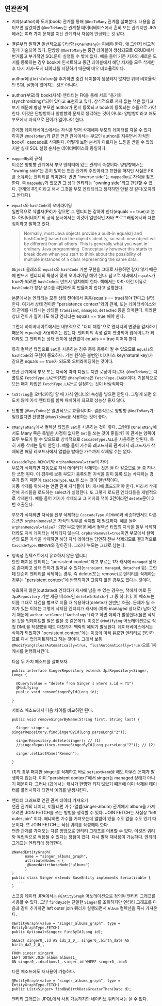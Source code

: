 ## 연관관계

- 저자(author)와 도서(book) 관계를 통해 `@OneToMany` 관계를 살펴본다. 내용을 읽어보면 알겠지만 `@OneToMany`는 관계형 데이터베이스에서 흔히 보는 관계지만 JPA에서는 여러 가지 문제를 지닌 관계라서 처음에 언급되는 것 같다.

- 결론부터 말하면 일반적으로 단방향 `@OneToMany`는 피해야 한다. 왜 그런지 비교적 길게 기술되어 있다. 단방향 `@OneToMany`는 중간 테이블이 생성되므로 CRUD에서 번거롭고 부가적인 SQL문이 실행될 수 밖에 없다. 예를 들어 기존 저자의 새로운 도서를 등록하는 경우 book에 인서트하고 중간 테이블에서 해당 저자를 모두 삭제한 후 다시 저자-도서 데이터를 저장하기 때문에 매우 비효율적이다.

   author에 `@JoinColumn`을 추가하면 중간 테이블이 생성되지 않지만 위의 비효율적인 SQL 실행이 없어지는 것은 아니다.

- author(부모)와 book(자식) 엔티티는 FK를 통해 서로 "동기화(synchronizing)"되어 있다고 표현하고 있다. 상식적으로 저자 없는 책은 없다고 보기 때문에 항상 부모인 author가 먼저 등록되고 book이 등록되는 흐름으로 가야 한다. 이것은 단뱡향이나 양방향의 문제로 생각하는 것이 아니라 양방향이라고 해도 부모에서 자식으로 전이가 일어나야 한다.

  관계형 데이터베이스에서는 자식을 먼저 삭제해야 부모의 데이터를 지울 수 있다. 하지만 `@OneToMany`와 같은 연관 관계에서는 부모인 author를 지우면서 자식인 book이 cascade로 삭제된다. 어떻게 보면 순서가 다르다는 느낌을 받을 수 있겠지만 실제 SQL 실행 순서는 데이터베이스와 동일하다.

- `mappedBy`의 규칙  
이것은 양방향 관계에서 부모 엔티티에 있는 관계의 속성이다. 양방향에서는 "owning side"는 흔히 말하는 연관 관계의 주인이라고 표현을 하지만 사실은 FK를 소유하는 엔티티를 의미한다. 반면 "inverse side"는 `mappedBy`로 자식을 참조한다. 즉 `mappedBy`가 있으면 그 상대 엔티티는 "owning side"라고 판단할 수 있다. 관계의 주인이라고 해서 그것을 부모 엔티티라고 생각하면 안될 것 같다(오히려 그 반대다).

- `equals`와 `hashCode`의 오버라이딩  
일반적으로 식별자(PK)가 같으면 그 엔티티는 같아야 한다(equals == true)고 본다. 하이버네이트의 공식 문서에서는 이것이 일반적인 자바 프로그래밍에서와 다른 점이라고 말하고 있다. 

  > Normally, most Java objects provide a built-in equals() and hashCode() based on the object’s identity, so each new object will be different from all others. This is generally what you want in ordinary Java programming. Conceptually however this starts to break down when you start to think about the possibility of multiple instances of a class representing the same data.

  `Object` 클래스의 `equals`와 `hashCode` 기본 구현을 그대로 사용하면 같지 않기 때문에 반드시 엔티티의 특성에 맞게 오버라이딩 해야 한다. 참고로 자바에서 `equals`가 true가 되려면 `hashCode`도 반드시 일치해야 한다. 책에서는 아마 이런 이유로 `hashCode`가 항상 상수를 리턴하도록 만들어야 한다고 설명한다.
  
  본문에서는 엔티티는 모든 상태 전이에서 동등(equals == true)해야 한다고 설명한다. 여기서 상태 전이란 "persistence context"와의 관계, 또는 데이터베이스와의 관계를 나타내는 상태들 `transient`, `managed`, `detached` 등을 의미한다. 이러한 상태 전이가 일어나도 해당 엔티티는 equals == true 해야 한다.

  그런데 하이버네이트에서는 내부적으로 "더티 체킹"으로 엔티티의 변경을 감지하기 때문에 equals를 사용하지는 않는다. 엔티티의 속성 값이 변경되어 업데이트가 되더라도 그 엔티티는 상태 전이에 상관없이 equals == true 이어야 한다.

  특히 컬렉션 타입으로 `Set`을 사용하는 경우 중복 등록이 될 수 있으므로 `equals`와 `hashCode`의 구현이 중요하다. 기본 원칙은 불변인 비지니스 key(natural key)가 같으면 equals == true가 되도록 오버라이딩하는 것이다. 

- 연관 관계에서 부모 또는 자식에 따라 디폴트 지연 로딩이 다르다. `@OneToMany`는 디폴트로 `FetchType.LAZY`이지만 `@ManyToOne`은 `FetchType.EAGER`이다. 기본적으로 모든 패치 타입은 `FetchType.LAZY`로 설정하는 것이 바람직하다.

- `toString`을 오버라이딩 할 때 자식 엔티티의 속성을 넣으면 안된다. 그렇게 되면 의도치 않게 자식 엔티티를 함께 패치하게 되므로 성능상 좋지 않다.

- 단방향 `@ManyToOne`은 일반적으로 효율적이다. 결론적으로 양방향 `@OneToMany`가 필요없다면 단방향 `@ManyToOne`을 사용하는 것이 좋다.

- `@ManyToMany`에서 컬렉션 타입은 `Set`을 사용하는 것이 좋다. 그런데 `@OneToMany`에서도 Many 쪽은 특별한 사정이 없다면 `Set`을 쓰는 것이 좋을까? 
  이 관계는 양쪽이 모두 부모가 될 수 있으므로 상식적으로 `CascadeType.ALL`을 사용하면 안된다. 특히 자동 삭제는 말이 안된다. 예를 들어 가수와 레코드사의 관계에서 레코드사가 삭제되면 해당 레코드사에서 앨범을 발매한 가수까지 삭제될 수는 없다.

- `CascadeType.REMOVE`와 `orphanRemoval=true`의 차이  
부모가 삭제되면 자동으로 자식 데이터가 삭제되는 것은 둘 다 같으므로 둘 중 하나만 쓰면 된다. 이 경우에 보통 부모가 등록되면 자식을 같이 등록 또는 삭제하는 경우가 많기 때문에 `CascadeType.ALL`을 쓰는 것이 일반적이다.  
  자동 삭제를 위해서는 연관 관계 자식들이 1차 캐시에 로드되어야 한다. 따라서 삭제 전에 자식들을 로드하는 select가 실행된다. 또 그렇게 로드된 엔티티들을 개별적으로 삭제한다. 예를 들어 저자가 삭제되고 그 저자의 책이 3건이라면 `delete`문이 3번 호출된다.
  
  부모가 삭제되면 자식을 전부 삭제하는 `CascadeType.REMOVE`와 비슷하면서도 다른 옵션인 `orphanRemoval`은 자식의 일부를 삭제할 때 필요하다. 예를 들어 `orphanRemoval=false`가 되면 부모 엔티티에서 컬렉션 타입의 자식을 일부 삭제하더라도 자식 데이터는 삭제되지 않는다. `orphanRemoval=true`이면 부모에서 컬렉션의 모든 자식을 삭제하면 해당 자식 데이터는 당연히 전부 삭제되므로 결과적으로 `CascadeType.REMOVE`와 같아진다. 그러나 부모는 그대로 남는다.

- 영속성 컨텍스트에서 유효하지 않은 엔티티  
한번 패치된 엔티티는 "persistent context"라고 부르는 1차 캐시에 `managed` 상태로 존재하고 상태 전이가 일어날 수 있다(`transient`, `managed`, `detached` 등). 그런데 단순히 엔티티를 삭제하는 경우, 즉 delete(또는 remove)로 엔티티를 삭제하는 경우는 "persistent context"에 반영되지만 그렇지 않은 경우도 있다는 것이다. 

  유효하지 않은(outdated) 엔티티가 캐시에 남을 수 있는 경우는, 책에서 예로 든 `JpaRepository` 기본 제공 메소드인 `deleteInBatch`가 그 중 하나다. 이 메소드는 이름 그대로 다건을 벌크로 지울 때 유용하다(delete가 한번만 호출). 문제가 될 소지가 있는 이유는 그렇게 삭제된 엔티티가 캐시에 (아마 managed 상태로) 남아 있기 때문에 `author.setGenre("Anthology")`라고 하면 예외가 발생한다(물론 삭제된 것을 업데이트할 일은 없을 것 같은데?). 이것은 `@Modifying` 어노테이션으로 직접 DML을 작성했을 때도 마찬가지 맥락의 예외가 발생한다. 데이터베이스에서는 삭제가 되었지만 "persistent context"에는 이것이 아직 유효한 엔티티로 판단하므로 다시 업데이트하려고 하는 것이다. 그래서 보통 `@Modifying(clearAutomatically=true, flushAutomatically=true)`으로 1차 캐시를 현행화시킨다.
   
   다음 두 가지 메소드를 살펴보자.
   ```
   public interface SingerRepository extends JpaRepository<Singer, Long> {

     @Query(value = "delete from Singer s where s.id = ?1")
     @Modifying
     public void removeSingerById(Long id);
	
   }
   ```
   서비스 메소드에서 다음 차이를 비교하면 된다.
   ```
   public void removeSingerByName(String first, String last) {
     
     Singer singer = singerRepository.findSingerById(Long.parseLong("2"));		
     
     singerRepository.delete(singer); // (1)
     //singerRepository.removeSingerById(Long.parseLong("2")); // (2)
		
     singer.setLastName("Rennon");
		
  }
   ```
   (1)의 경우 패치한 singer를 삭제하고 바로 `setLastName`을 해도 아무런 문제가 발생하지 않는다. 이미 "persistent context"에서 singer는 managed 상태가 아니기 때문이다. 그러나 (2)에서는 캐시가 현행화 되지 않았기 때문에 이미 삭제된 데이터를 플러시하게 되면서 예외를 발생시킨다. 


- 엔티티 그래프로 연관 관계 데이터 가져오기  
연관 관계의 데이터, 이를테면 가수-앨범(singer-album) 관계에서 album을 가져오려면 JOIN FETCH를 쓰는 방법을 생각할 수 있다. JOIN FETCH는 사실상 "left outer join" 이다. 왜냐하면 가수를 가져오는데 앨범이 있을 수도 없을 수도 있기 때문이다. 또 JOIN FETCH는 직접 쿼리를 작성해야 한다.  
  연관 관계를 가져오는 다른 방법으로 엔티티 그래프를 이용할 수 있다. 이것은 쿼리와 독립적으로 적용될 수 있다는 장점이 있다. 다시 말해 재사용이 가능하다. 엔티티 그래프는 엔티티에 정의한다.

  ```
  @NamedEntityGraph(
		name = "singer_albums_graph",
		attributeNodes = {
         @NamedAttributeNode("albums")
		}
  )
  public class Singer extends BaseEntity implements Serializable {
     ...
  }
  ```

  스프링 데이터 JPA에서는 `@EntityGraph` 어노테이션으로 정의된 엔티티 그래프를 사용할 수 있다. 그냥 `findById`는 단일한 `Singer`를 조회하지만 엔티티 그래프를 다음과 같이 추가하면 left outer join 쿼리가 실행되면서 `Album` 컬렉션을 즉시 가져온다. 

  ```
  @EntityGraph(value = "singer_albums_graph", type = EntityGraphType.FETCH)
  public Optional<Singer> findById(Long id);
  ```
  
  ```
  SELECT singer0_.id AS id1_2_0_, singer0_.birth_date AS birth_da2_2_0_, 
  ...
  FROM singer singer0_ 
  LEFT OUTER JOIN album albums1_ 
  ON singer0_.id=albums1_.singer_id WHERE singer0_.id=3
  ```
  
  다른 메소드에도 재사용이 가능하다.
  ``` 
  @EntityGraph(value = "singer_albums_graph", type = EntityGraphType.FETCH)
  public List<Singer> findByBirthDateGreaterThan(Date d);
  ```
  엔티티 그래프는 JPQL에서 사용 가능하지만 네이티브 쿼리에서는 쓸 수 없다.




